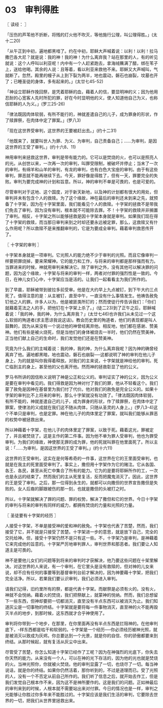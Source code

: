 # 03　审判得胜



〖 读经： 〗

「压伤的芦苇他不折断，将残的灯火他不吹灭，等他施行公理，叫公理得胜。」(太十二20)

「从午正到中初，遍地都黑喑了。约在中初，耶稣大声喊着说：以利！以利！拉马撒巴各大尼？就是说：我的神！我的神！为什么离弃我？站在那里的人，有的听见就说：这个人呼叫以利亚呢！内中有一个人赶紧跑去，拿海绒蘸满了醋，绑在苇子上，送给他喝。其余的人说：且等着，看以利亚来救他不来。耶稣又大声喊叫，气就断了。忽然，殿里的幔子从上到下裂为两半，地也震动，磐石也崩裂，坟墓也开了；已睡圣徒的身体，多有起来的。」(太廿七45-52)

「神设立耶稣作挽回祭，是凭着耶稣的血，藉着人的信，要显明神的义；因为他用忍耐的心宽客人先时所犯的罪，好在今时显明他的义，使人知道他自己为义，也称信耶稣的人为义。」(罗三25-26)

「律法既因肉体软弱，有所不能行的，神就差遣自己的儿子，成为罪身的形状，作了赎罪祭，在肉体中定了罪案。」(罗八3)

「现在这世界受审判，这世界的王要被赶出去。」(约十二31)

「他既来了，就要叫世人为罪、为义、为审判，自己责备自己；……为审判，是因这世界的王受了审判。」(约十六8、11)

神用审判来拯救这世界，审判是带有能力的。它可以是焚烧的火，也可以是照亮人的光。从创世以来，一次再一次的审判，叫罪受限制，被破坏并停止；当末了一次的审判，有绵羊和山羊的审判，有龙的审判，也有白色大宝座的审判。由于有这些审判，罪恶就不能再继续下去。今天，罪好像是得胜了，但有一天，罪要完全的失败。审判为要完成神的计划和旨意。所以，神的审判不单是可畏的，也是可爱的。

尽管审判对于这地、这个国度，对于新天新地，以及神的计划都有很大的用处，但审判并未有包含个人的救赎。为了这个缘故，神在最后的审判还未到来之先，就预备了十字架，因为在十字架里面，我们能看见个人的救赎。十字架的拯救不是带我们免去了审判，因为没有审判，根本就不可能除去罪。不！十字架的救赎并非搁置了审判。相反，十字架之所以能够拯救是因十字架本身就是审判。如果我们现在得了十字架的救赎，而当那日审判来到之时却还要永远被定罪，那么，这救赎又有什么作用呢？所以救赎不是来推翻审判的，它是为要成全审判。藉着审判救恩传开了。



〖 十字架的审判 〗

十字架本身就是一项审判。它光照人的能力绝不少于审判的光照。而且它像审判一样要把罪烧掉，要来荣耀神。它的能力和工作，与将来的审判都是那样强而有力。当罪进来的时候，神就用审判来解决它。除了审判之外，没有其他可以解决罪的问题，因为这个缘故，十字架与将来的审判一样，两者对付罪的强烈性是一致的。今日，在神儿女们心中，十字架应当是活的。让我们一起看看主为我们所作的。

到了早晨，耶稣被带到彼拉多前受审。他是在大约早上九点被钉，到下午大约三点死了。值得注意的是：从主被钉，直至中午，一直没有什么事情发生。他祷告赦免钉他之人的罪。许多人以为，他是被匪类所钉的；然而使徒行传告诉我们：「你们就藉着芜法之人的手，把他钉在十字架上杀了。」(徒二23)到了正午之后，耶稣喊着说：「我的神，我的神，为什么离弃我？」(太廿七46)也许我们从未见过一个这么软弱的殉道者(求主愿谅我说这话)。教会历史里的殉道者，他们的表现都是叫人鼓舞的，因为从来没有一个说过他的神曾经离弃他。相反地，他们都在感谢、赞美神。他们有些是被火烧死，但是当他们的身体被烧去一半时，他们仍然在赞美神，正当他们献上自己的生命时，我们发觉他们还是在赞美神。

究竟为什么我们的主喊着说：我的神，我的神，为什么离弃我呢？因为神的确曾经离弃了他。遍地都黑暗，地也震动，磐石也崩裂──这都说明了神的审判在他儿子身上，为的就是叫你我得着释放。对我们的主来说，十字架就是神给他的审判。死亡临到主的身上，甚至他的父也离开他。然而神的拯救彰显了他的公义。

罗马书所讲的因信称义说明了神是公正和公义的。审判证实了神的公义，因为公义是要在审判中看见的。我们得救是因为神对付了我们的罪，他从不轻看这个。我们蒙了赦免是因神在基督里为我们付了代价。他对我们的赦免是完全公义的。如果十字架的审判比不上将来的审判，那么十字架就没有功效了。「律法既因肉体软弱，有所不能的，神就差遣自己的儿子，成为罪身的形状，作了赎罪祭，在肉体中定了罪案，使律法的义成就在我们这不随从肉体，只随从圣灵的人身上。」(罗八3-4)这个不单只是审判，也是定罪。神在他儿子的肉体里定了罪案，就叫我们能够从罪恶的权势中被拯救出来。

所以神藉着十字架，在他儿子的肉体里定了罪案，以致于死。藉着这光，罪被定了，并且被焚烧了。这是主作的第二件事。因为他不单为罪人受审判，他也为罪受审判。为我们的缘故，神使那无罪的成为罪，他的死就叫罪在他里面死了。所以主说：「……为审判，是因这世界的王受了审判。」(约十六11)

这世界的王受审判，这实在是何等希奇的一件事，这世界在它的王里面受审判，也就是在我主的死里面受审判了。事实上，撒但用十字架作为它的赌注。它从各国、各王、各民，甚至从死亡中集合了所有的能力。它为的是要将耶稣所作的工，一次也是永远的结束了。然而我们的主从死里复活，反而把魔鬼消灭了。因此，这世界的王是受了审判。之后，那一位得到永生的，就都可以向撒但的世界宣告撒但是失败的。女人后裔的脚跟被伤的那一刻，也就是撒但的头被打之时。

所以，十字架就解决了罪的问题、罪的权势，解决了撒但和它的世界。今日十字架的审判与将来的审判有同样的威力，都拥有焚烧的力量和光照的力量。



〖 圣徒要有十字架的经历 〗

人接受十字架，不单是接受神的爱和神的赦免。十字架也代表了苦楚，然而，我们接受了它，并不就是只接受了苦楚。十字架进一步的意思，就是放下自己，完全的交托给神。但，接受十字架仍然不是只有这一些。不，十字架乃是审判，是神藉着它来完成他的旨意的。十字架严厉地审判罪人，审判世界和那恶者。我们要让人知道主是可畏的。

神不是要他儿女们的问题等到将来的审判时才获解决，他乃要这些问题在十架里解决。对这世界的人来说，有一个审判，在它里头是没有救赎的，但对神的儿女来说，却不应有任何的事要等到基督审判台前才解决的，因为神要藉十字架，把我们完全洁净。所以，若果我们要认识审判，我们必须进入审判。

请我们记得，旧约里所有的祭，都是代表十字架。而献祭是必须有火的。没有火，神就不会悦纳。藉着火的焚烧，我们把祭献上，就蒙神的悦纳。然而，我们总想留下一些东西，但神却要把一切都消灭，直至没有半点东西可以被消灭为止。我们知道灰尘是一切事物的终结。十字架就是要将每一件事物消灭，直至神的火不能再毁灭半点的地步，到那时候，这东西就才合乎神使用了。

审判将你带到一个地步，在那里，在你里面再没有半点东西是拦阻神的。在他审判底下，-样东西都是枯干和软弱的。十字架是一个经历──你必须经历被神光照，就是被消灭以致成为灰烬。你总要达到一个光景，就是你的自信、你的骄傲都要来到终结。从那时候起，就有复活从灰尘中出来。

尽管受了苦楚，你怎么知道十字架已经作了工呢？因为在神强烈的光底下，你失去你天然的能力。从来没有一个人，可以在神的光下存活的，因为他的光也就是焚烧的火。当神光照你，你就被火焚烧。他的审判显露了一切，也烧尽了一切。每当神说话，就是你的终结。如果你仍然活着，那你听到的，不过是道理而已。受了光照的人，没有一个不否定从前自己所作的。我们听了信息之后，就开始去作工，但是我们发觉自己根本作不来，因为这不是神所要作的。这是我们的问题。正如神最后的审判来到的时候，人根本就不需要站出来对付罪。今日的情况也是一样，审判之光能够让你胜过你多年来不能胜过的。十字架应该是我们生活的审判，它要除去世界的一切，把我们从世界里拯救出来。

